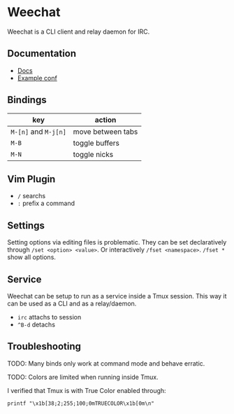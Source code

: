 # Weechat
Weechat is a CLI client and relay daemon for IRC.

## Documentation
- [Docs](https://weechat.org/files/doc/devel/weechat_user.en.html)
- [Example conf](https://gist.github.com/spicycode/371ca343201391a7eb5409f3288e2864)

## Bindings
| key                  | action            |
| -                    | -                 |
| `M-[n]` and `M-j[n]`     | move between tabs |
| `M-B`                  | toggle buffers    |
| `M-N`                  | toggle nicks      |

## Vim Plugin
- `/` searchs
- `:` prefix a command

## Settings
Setting options via editing files is problematic. They can be set declaratively through `/set <option> <value>`. Or interactively `/fset <namespace>`. `/fset *` show all options.

## Service
Weechat can be setup to run as a service inside a Tmux session. This way it can be used as a CLI and as a relay/daemon.

- `irc` attachs to session
- `^B-d` detachs

## Troubleshooting
TODO: Many binds only work at command mode and behave erratic.

TODO: Colors are limited when running inside Tmux.

I verified that Tmux is with True Color enabled through:

`printf "\x1b[38;2;255;100;0mTRUECOLOR\x1b[0m\n"`
